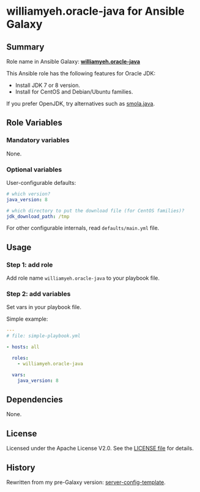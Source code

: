 
williamyeh.oracle-java for Ansible Galaxy
============



## Summary

Role name in Ansible Galaxy: **[williamyeh.oracle-java](https://galaxy.ansible.com/list#/roles/2851)**

This Ansible role has the following features for Oracle JDK:

 - Install JDK 7 or 8 version.
 - Install for CentOS and Debian/Ubuntu families.

If you prefer OpenJDK, try alternatives such as [smola.java](https://galaxy.ansible.com/list#/roles/1209).


## Role Variables

### Mandatory variables

None.

### Optional variables


User-configurable defaults:

```yaml
# which version?
java_version: 8

# which directory to put the download file (for CentOS families)?
jdk_download_path: /tmp
```

For other configurable internals, read `defaults/main.yml` file.


## Usage


### Step 1: add role

Add role name `williamyeh.oracle-java` to your playbook file.


### Step 2: add variables

Set vars in your playbook file.

Simple example:

```yaml
---
# file: simple-playbook.yml

- hosts: all

  roles:
    - williamyeh.oracle-java

  vars:
    java_version: 8
```



## Dependencies

None.


## License

Licensed under the Apache License V2.0. See the [LICENSE file](LICENSE) for details.


## History

Rewritten from my pre-Galaxy version: [server-config-template](https://github.com/William-Yeh/server-config-template).
